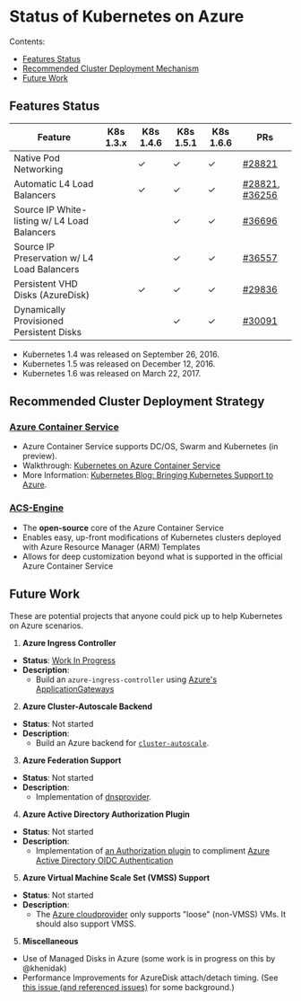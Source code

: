 # Status of Kubernetes on Azure

Contents:
 * [Features Status](#features-status)
 * [Recommended Cluster Deployment Mechanism](#recommended-cluster-deployment-mechanism)
 * [Future Work](#future-work)

## Features Status

| Feature | K8s 1.3.x | K8s 1.4.6 | K8s 1.5.1 | K8s 1.6.6 | PRs |
| ------- | --------- | --------- | --------- | --------- | --- |
| Native Pod Networking                        |   | ✓ | ✓ | ✓ | [#28821](https://github.com/kubernetes/kubernetes/pull/28821) |
| Automatic L4 Load Balancers                  |   | ✓ | ✓ | ✓ | [#28821](https://github.com/kubernetes/kubernetes/pull/28821), [#36256](https://github.com/kubernetes/kubernetes/pull/36256) |
| Source IP White-listing w/ L4 Load Balancers |   |   | ✓ | ✓ | [#36696](https://github.com/kubernetes/kubernetes/pull/36696) |
| Source IP Preservation w/ L4 Load Balancers  |   |   | ✓ | ✓ | [#36557](https://github.com/kubernetes/kubernetes/pull/36557) |
| Persistent VHD Disks (AzureDisk)             |   | ✓ | ✓ | ✓ | [#29836](https://github.com/kubernetes/kubernetes/pull/29836) |
| Dynamically Provisioned Persistent Disks     |   |   | ✓ | ✓ | [#30091](https://github.com/kubernetes/kubernetes/pull/30091) |

 * Kubernetes 1.4 was released on September 26, 2016.
 * Kubernetes 1.5 was released on December 12, 2016.
 * Kubernetes 1.6 was released on March 22, 2017.

## Recommended Cluster Deployment Strategy

### [Azure Container Service](https://azure.microsoft.com/en-us/services/container-service/)
  * Azure Container Service supports DC/OS, Swarm and Kubernetes (in preview).
  * Walkthrough: [Kubernetes on Azure Container Service](https://docs.microsoft.com/azure/container-service/container-service-kubernetes-walkthrough)
  * More Information: [Kubernetes Blog: Bringing Kubernetes Support to Azure](http://blog.kubernetes.io/2016/11/bringing-kubernetes-support-to-azure.html).

### [ACS-Engine](https://github.com/Azure/ACS-Engine)
  * The **open-source** core of the Azure Container Service
  * Enables easy, up-front modifications of Kubernetes clusters deployed with Azure Resource Manager (ARM) Templates
  * Allows for deep customization beyond what is supported in the official Azure Container Service

## Future Work

These are potential projects that anyone could pick up to help Kubernetes on Azure scenarios.

1. **Azure Ingress Controller**
  * **Status**: [Work In Progress](https://github.com/JargoonPard/contrib/commits/azureingress)
  * **Description**:
    * Build an `azure-ingress-controller` using [Azure's ApplicationGateways](https://azure.microsoft.com/services/application-gateway/)
2. **Azure Cluster-Autoscale Backend**
  * **Status**: Not started
  * **Description**:
    * Build an Azure backend for [`cluster-autoscale`](https://github.com/kubernetes/contrib/tree/master/cluster-autoscaler).
3. **Azure Federation Support**
  * **Status**: Not started
  * **Description**:
    * Implementation of [dnsprovider](https://github.com/kubernetes/kubernetes/tree/master/federation/pkg/dnsprovider).
4. **Azure Active Directory Authorization Plugin**
  * **Status**: Not started
  * **Description**:
    * Implementation of [an Authorization plugin](http://kubernetes.io/docs/admin/authorization/) to compliment [Azure Active Directory OIDC Authentication](https://github.com/colemickens/azure-ad-k8s-oidc-example)
5. **Azure Virtual Machine Scale Set (VMSS) Support**
  * **Status**: Not started
  * **Description**:
    * The [Azure cloudprovider](https://github.com/kubernetes/kubernetes/tree/master/pkg/cloudprovider/providers/azure) only supports "loose" (non-VMSS) VMs. It should also support VMSS.
5. **Miscellaneous**
  * Use of Managed Disks in Azure (some work is in progress on this by @khenidak)
  * Performance Improvements for AzureDisk attach/detach timing. (See [this issue (and referenced issues)](https://github.com/colemickens/azure-kubernetes-demo/issues/14#issuecomment-250564890) for some background.)
